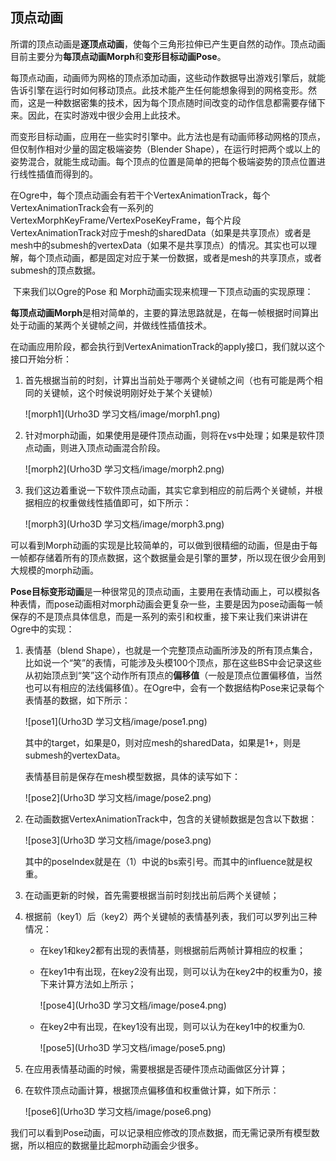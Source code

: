 ## 顶点动画

​		所谓的顶点动画是**逐顶点动画**，使每个三角形拉伸已产生更自然的动作。顶点动画目前主要分为**每顶点动画Morph**和**变形目标动画Pose**。

​		每顶点动画，动画师为网格的顶点添加动画，这些动作数据导出游戏引擎后，就能告诉引擎在运行时如何移动顶点。此技术能产生任何能想象得到的网格变形。然而，这是一种数据密集的技术，因为每个顶点随时间改变的动作信息都需要存储下来。因此，在实时游戏中很少会用上此技术。

​		而变形目标动画，应用在一些实时引擎中。此方法也是有动画师移动网格的顶点，但仅制作相对少量的固定极端姿势（Blender Shape），在运行时把两个或以上的姿势混合，就能生成动画。每个顶点的位置是简单的把每个极端姿势的顶点位置进行线性插值而得到的。

​		 在Ogre中，每个顶点动画会有若干个VertexAnimationTrack，每个VertexAnimationTrack会有一系列的VertexMorphKeyFrame/VertexPoseKeyFrame，每个片段VertexAnimationTrack对应于mesh的sharedData（如果是共享顶点）或者是mesh中的submesh的vertexData（如果不是共享顶点）的情况。其实也可以理解，每个顶点动画，都是固定对应于某一份数据，或者是mesh的共享顶点，或者submesh的顶点数据。

​		下来我们以Ogre的Pose 和 Morph动画实现来梳理一下顶点动画的实现原理：

​		  **每顶点动画Morph**是相对简单的，主要的算法思路就是，在每一帧根据时间算出处于动画的某两个关键帧之间，并做线性插值技术。

​          在动画应用阶段，都会执行到VertexAnimationTrack的apply接口，我们就以这个接口开始分析：

1. 首先根据当前的时刻，计算出当前处于哪两个关键帧之间（也有可能是两个相同的关键帧，这个时候说明刚好处于某个关键帧）

   ![morph1](Urho3D 学习文档/image/morph1.png)

2. 针对morph动画，如果使用是硬件顶点动画，则将在vs中处理；如果是软件顶点动画，则进入顶点动画混合阶段。

   ![morph2](Urho3D 学习文档/image/morph2.png)

3. 我们这边着重说一下软件顶点动画，其实它拿到相应的前后两个关键帧，并根据相应的权重做线性插值即可，如下所示：

   ![morph3](Urho3D 学习文档/image/morph3.png)

可以看到Morph动画的实现是比较简单的，可以做到很精细的动画，但是由于每一帧都存储着所有的顶点数据，这个数据量会是引擎的噩梦，所以现在很少会用到大规模的morph动画。

​	**Pose目标变形动画**是一种很常见的顶点动画，主要用在表情动画上，可以模拟各种表情，而pose动画相对morph动画会更复杂一些，主要是因为pose动画每一帧保存的不是顶点具体信息，而是一系列的索引和权重，接下来让我们来讲讲在Ogre中的实现：

1. 表情基（blend Shape），也就是一个完整顶点动画所涉及的所有顶点集合，比如说一个“笑”的表情，可能涉及头模100个顶点，那在这些BS中会记录这些从初始顶点到“笑”这个动作所有顶点的**偏移值**（一般是顶点位置偏移值，当然也可以有相应的法线偏移值）。在Ogre中，会有一个数据结构Pose来记录每个表情基的数据，如下所示：

   ![pose1](Urho3D 学习文档/image/pose1.png)

   其中的target，如果是0，则对应mesh的sharedData，如果是1+，则是submesh的vertexData。

   表情基目前是保存在mesh模型数据，具体的读写如下：

   ![pose2](Urho3D 学习文档/image/pose2.png)

2. 在动画数据VertexAnimationTrack中，包含的关键帧数据是包含以下数据：

   ![pose3](Urho3D 学习文档/image/pose3.png)

   其中的poseIndex就是在（1）中说的bs索引号。而其中的influence就是权重。

3. 在动画更新的时候，首先需要根据当前时刻找出前后两个关键帧；

4. 根据前（key1）后（key2）两个关键帧的表情基列表，我们可以罗列出三种情况：

   - 在key1和key2都有出现的表情基，则根据前后两帧计算相应的权重；

   - 在key1中有出现，在key2没有出现，则可以认为在key2中的权重为0，接下来计算方法如上所示；

     ![pose4](Urho3D 学习文档/image/pose4.png)

   - 在key2中有出现，在key1没有出现，则可以认为在key1中的权重为0.

     ![pose5](Urho3D 学习文档/image/pose5.png)

5. 在应用表情基动画的时候，需要根据是否硬件顶点动画做区分计算；

6. 在软件顶点动画计算，根据顶点偏移值和权重做计算，如下所示：

   ![pose6](Urho3D 学习文档/image/pose6.png)

我们可以看到Pose动画，可以记录相应修改的顶点数据，而无需记录所有模型数据，所以相应的数据量比起morph动画会少很多。
